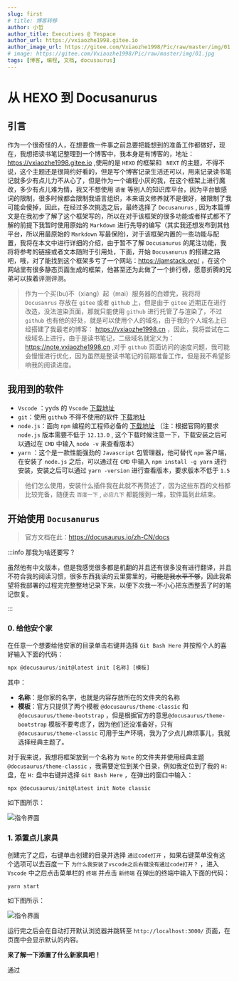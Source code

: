```yaml
---
slug: first
# title: 博客转移
author: 小哲
author_title: Executives @ Yespace
author_url: https://vxiaozhe1998.gitee.io
author_image_url: https://gitee.com/Vxiaozhe1998/Pic/raw/master/img/01.jpg
# image: https://gitee.com/Vxiaozhe1998/Pic/raw/master/img/01.jpg
tags: [博客, 编程, 文档, docusaurus]
---
```


# 从 HEXO 到 Docusanurus	

## 引言

作为一个很奇怪的人，在想要做一件事之前总要把能想到的准备工作都做好，现在，我想把读书笔记整理到一个博客中，我本身是有博客的，地址：https://vxiaozhe1998.gitee.io ,使用的是 `HEXO` 的框架和 ` NEXT` 的主题，不得不说，这个主题还是很简约好看的，但是写个博客记录生活还可以，用来记录读书笔记就多少有点儿力不从心了，但是作为一个编程小灰的我，在这个框架上进行魔改，多少有点儿难为情，我又不想使用 `语雀` 等别人的知识库平台，因为平台敏感词的限制，很多时候都会限制我语言组织，本来语文修养就不是很好，被限制了我可能会傻掉，因此，在经过多次挑选之后，最终选择了 `Docusanurus` , 因为本篇博文是在我初步了解了这个框架写的，所以在对于该框架的很多功能或者样式都不了解的前提下我暂时使用原始的 `Markdown` 进行先导的编写（其实我还想发布到其他平台，所以用最原始的 `Markdown`  写最保险)，对于该框架内置的一些功能与配置，我将在本文中进行详细的介绍，由于暂不了解 `Docusanurus` 的尾注功能，我将将参考的链接或者文本随附于引用处，下面，开始 `Docusanurus` 的搭建之路吧，哦，对了能找到这个框架多亏了一个网站：https://jamstack.org/ ，在这个网站里有很多静态页面生成的框架，他甚至还为此做了一个排行榜，愿意折腾的兄弟可以挨着评测评测。

<!--truncate-->

> 作为一个买(bu)不（xiang）起（mai）服务器的白嫖党，我将将 `Docusanrus` 存放在 `gitee` 或者 `github` 上，但是由于 `gitee` 近期正在进行改造，没法渲染页面，那就只能使用 `github` 进行托管了与渲染了，不过 `github` 也有他的好处，就是可以使用个人的域名，由于我的个人域名上已经搭建了我最老的博客： https://vxiaozhe1998.cn ，因此，我将尝试在二级域名上进行，由于是读书笔记，二级域名就定义为： https://note.vxiaozhe1998.cn ,对于 `github` 页面访问的速度问题，我可能会慢慢进行优化，因为虽然是整读书笔记的前期准备工作，但是我不希望影响我的阅读进度。

## 我用到的软件

+ `Vscode` ：yyds 的 `Vscode`  [下载地址](https://code.visualstudio.com/)
+ `git`：使用 `github` 不得不使用的软件 [下载地址](https://git-scm.com/downloads)
+ `node.js`：面向 `npm` 编程的工程师必备的 [下载地址](http://nodejs.cn/download/) （注：根据官网的要求 `node.js` 版本需要不低于 `12.13.0` , 这个下载时候注意一下，下载安装之后可以通过在 `CMD` 中输入 `node -v` 来查看版本）
+ `yarn` ：这个是一款性能强劲的 `Javascript` 包管理器，他可替代 `npm` 客户端，在安装了 `node.js` 之后，可以通过在 `CMD` 中输入 `npm install -g yarn` 进行安装，安装之后可以通过 `yarn -version` 进行查看版本，要求版本不低于 `1.5`

> 他们怎么使用，安装什么插件我在此就不再赘述了，因为这些东西的文档都比较完备，随便去 `百度一下` , `必应几下` 都能搜到一堆，软件篇到此结束。

## 开始使用 `Docusanurus`

> 官方文档在此：https://docusaurus.io/zh-CN/docs

:::info 那我为啥还要写？

虽然他有中文版本，但是我感觉很多都是机翻的并且还有很多没有进行翻译，并且不符合我的阅读习惯，很多东西我读的云里雾里的，~~可能是我水平不够~~，因此我希望将我部署的过程完完整整地记录下来，以便下次我一不小心把东西整丢了时的笔记恢复。

:::

### 0. 给他安个家

在任意一个想要给他安家的目录单击右键并选择 `Git Bash Here` 并按照个人的喜好输入下面的代码：

```node.js
npx @docusaurus/init@latest init [名称] [模板]
```

其中：

+ **名称**：是你家的名字，也就是内容存放所在的文件夹的名称
+ **模板**：官方只提供了两个模板 `@docusaurus/theme-classic` 和 `@docusaurus/theme-bootstrap` ，但是根据官方的意思`@docusaurus/theme-bootstrap` 模板不要考虑了，因为他们还没准备好，只有 `@docusaurus/theme-classic`  可用于生产环境，我为了少点儿麻烦事儿，我就选择经典主题了。

对于我来说，我想将框架放到一个名称为 `Note` 的文件夹并使用经典主题 `@docusaurus/theme-classic` ，我需要定位到某个目录，例如我定位到了我的 `H:` 盘，在 `H:` 盘中右键并选择 `Git Bash Here` ，在弹出的窗口中输入：

```node.js
npx @docusaurus/init@latest init Note classic
```

如下图所示：

![指令界面](https://gitee.com/Vxiaozhe1998/Pic/raw/master/img/image-20210717231626236.png)

### 1. 添置点儿家具

创建完了之后，右键单击创建的目录并选择 `通过code打开` ，如果右键菜单没有这个选项可以去百度一下 `为什么我安装了vscode之后右键没有通过code打开？` ，进入 `Vscode` 中之后点击菜单栏的 `终端` 并点击 `新终端` 在弹出的终端中输入下面的代码：

```yarn
yarn start
```

如下图所示：

![指令界面](https://gitee.com/Vxiaozhe1998/Pic/raw/master/img/image-20210717232439483.png)

运行完之后会在自动打开默认浏览器并跳转至 `http://localhost:3000/` 页面，在页面中会显示默认的内容。

**来了解一下添置了什么新家具吧！**

通过

